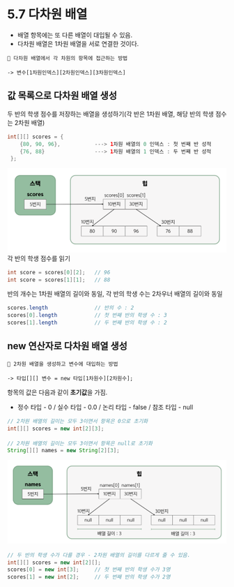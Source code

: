 # 5.7 다차원 배열

- 배열 항목에는 또 다른 배열이 대입될 수 있음.
- 다차원 배열은 1차원 배열을 서로 연결한 것이다.
```
📌 다차원 배열에서 각 차원의 항목에 접근하는 방법

-> 변수[1차원인덱스][2차원인덱스][3차원인덱스]
```
## 값 목록으로 다차원 배열 생성
두 반의 학생 점수를 저장하는 배열을 생성하기(각 반은 1차원 배열, 해당 반의 학생 점수는 2차원 배열)
``` java
int[][] scores = {
    {80, 90, 96},           ---> 1차원 배열의 0 인덱스 : 첫 번째 반 성적
    {76, 88}                ---> 1차원 배열의 1 인덱스 : 두 번째 반 성적
 };
```
![img.png](img/다차원배열_생성1.png)
각 반의 학생 점수를 읽기
``` java
int score = scores[0][2];   // 96
int score = scores[1][1];   // 88
```
반의 개수는 1차원 배열의 길이와 동일, 각 반의 학생 수는 2차우너 배열의 길이와 동일
``` java
scores.length               // 반의 수 : 2
scores[0].length            // 첫 번째 반의 학생 수 : 3
scores[1].length            // 두 번째 반의 학생 수 : 2
```
## new 연산자로 다차원 배열 생성
```
📌 2차원 배열을 생성하고 변수에 대입하는 방법

-> 타입[][] 변수 = new 타입[1차원수][2차원수];
```
항목의 값은 다음과 같이 **초기값**을 가짐.
- 정수 타입 - 0 / 실수 타입 - 0.0 / 논리 타입 - false / 참조 타입 - null
``` java
// 2차원 배열의 길이는 모두 3이면서 항목은 0으로 초기화
int[][] scores = new int[2][3];

// 2차원 배열의 길이는 모두 3이면서 항목은 null로 초기화
String[][] names = new String[2][3];
```
![img1.png](img/다차원배열_생성2.png)
``` java
// 두 반의 학생 수가 다를 경우 - 2차원 배열의 길이를 다르게 줄 수 있음.
int[][] scores = new int[2][];
scores[0] = new int[3];     // 첫 번째 반의 학생 수가 3명
scores[1] = new int[2];     // 두 번째 반의 학생 수가 2명
```